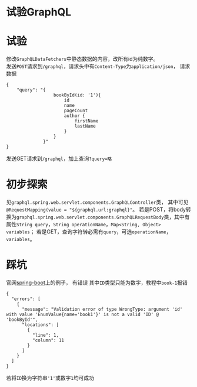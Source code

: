 # 试验GraphQL

# 试验

修改```GraphQLDataFetchers```中静态数据的内容，改所有id为纯数字。  
发送```POST```请求到```/graphql```，请求头中有```Content-Type```为```application/json```，
请求数据
```
{
    "query": "{
                  bookById(id: '1'){
                      id
                      name
                      pageCount
                      author {
                          firstName
                          lastName
                      }
                  }
              }"
}
```
发送GET请求到```/graphql```，加上查询```?query=略```

# 初步探索
见```graphql.spring.web.servlet.components.GraphQLController```类，
其中可见```@RequestMapping(value = "${graphql.url:graphql}"```。
若是POST，将body转换为```graphql.spring.web.servlet.components.GraphQLRequestBody```类，其中有属性```String query```，```String operationName```，```Map<String, Object> variables```；
若是GET，查询字符转必需有```query```，可选```operationName```，```variables```。

# 踩坑

官网[spring-boot](https://www.graphql-java.com/tutorials/getting-started-with-spring-boot/)上的例子，
有错误
其中```ID```类型只能为数字，教程中```book-1```报错
```
{
  "errors": [
    {
      "message": "Validation error of type WrongType: argument 'id' with value 'EnumValue{name='book1'}' is not a valid 'ID' @ 'bookById'",
      "locations": [
        {
          "line": 1,
          "column": 11
        }
      ]
    }
  ]
}
```
若将```ID```换为字符串```'1'```或数字```1```均可成功
